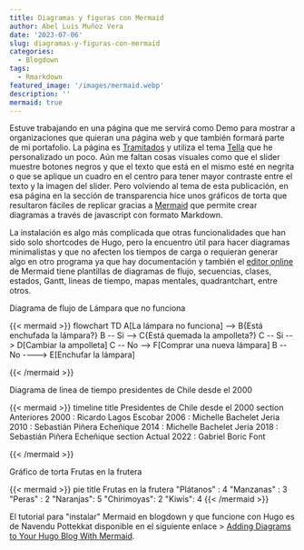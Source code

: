 ```yaml
---
title: Diagramas y figuras con Mermaid
author: Abel Luis Muñoz Vera
date: '2023-07-06'
slug: diagramas-y-figuras-con-mermaid
categories:
  - Blogdown
tags:
  - Rmarkdown
featured_image: '/images/mermaid.webp'
description: ''
mermaid: true
---
```


Estuve trabajando en una página que me servirá como Demo para mostrar a organizaciones que quieran una página web y que también formará parte de mi portafolio. La página es [Tramitados](https://tramitados.netlify.app/) y utiliza el tema [Tella](https://github.com/opera7133/tella) que he personalizado un poco. Aún me faltan cosas visuales como que el slider muestre botones negros y que el texto que está en el mismo esté en negrita o que se aplique un cuadro en el centro para tener mayor contraste entre el texto y la imagen del slider. Pero volviendo al tema de esta publicación, en esa página en la sección de transparencia hice unos gráficos de torta que resultaron fáciles de replicar gracias a [Mermaid](https://mermaid.js.org/) que permite crear diagramas a través de javascript con formato Markdown.

La instalación es algo más complicada que otras funcionalidades que han sido solo shortcodes de Hugo, pero la encuentro útil para hacer diagramas minimalistas y que no afecten los tiempos de carga o requieran generar algo en otro programa ya que hay documentación y también el [editor online](https://mermaid.live/) de Mermaid tiene plantillas de diagramas de flujo, secuencias, clases, estados, Gantt, lineas de tiempo, mapas mentales, quadrantchart, entre otros.

Diagrama de flujo de Lámpara que no funciona

{{< mermaid >}}
flowchart TD
    A[La lámpara no funciona] --> B{Está enchufada la lámpara?}
    B -- Si --> C{Está quemada la ampolleta?}
    C -- Si --> D[Cambiar la ampolleta]
    C -- No --> F[Comprar una nueva lámpara]
    B -- No ----> E[Enchufar la lámpara]
    
{{< /mermaid >}}

Diagrama de linea de tiempo presidentes de Chile desde el 2000

{{< mermaid >}}
timeline
title Presidentes de Chile desde el 2000
section Anteriores
    2000 : Ricardo Lagos Escobar
    2006 : Michelle Bachelet Jeria
    2010 : Sebastián Piñera Echeñique
    2014 : Michelle Bachelet Jeria
    2018 : Sebastián Piñera Echeñique
section Actual
    2022 : Gabriel Boric Font
    
{{< /mermaid >}}

Gráfico de torta Frutas en la frutera

{{< mermaid >}}
pie title Frutas en la frutera
    "Plátanos" : 4
    "Manzanas" : 3
    "Peras" : 2
    "Naranjas": 5
    "Chirimoyas": 2
    "Kiwis": 4
{{< /mermaid >}}

El tutorial para "instalar" Mermaid en blogdown y que funcione con Hugo es de Navendu Pottekkat disponible en el siguiente enlace \> [Adding Diagrams to Your Hugo Blog With Mermaid](https://navendu.me/posts/adding-diagrams-to-your-hugo-blog-with-mermaid/).
